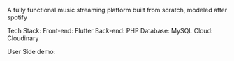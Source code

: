 A fully functional music streaming platform built from scratch, modeled after spotify

Tech Stack:
  Front-end: Flutter
  Back-end: PHP
  Database: MySQL
  Cloud: Cloudinary

User Side demo:
